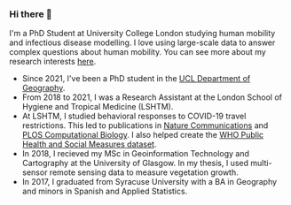 ### Hi there 👋

I'm a PhD Student at University College London studying human mobility and infectious disease modelling. I love using large-scale data to answer complex questions about human mobility. You can see more about my research interests [here](https://hamishgibbs.net/).

* Since 2021, I've been a PhD student in the [UCL Department of Geography](https://www.ucl.ac.uk/geography/hamish-gibbs).
* From 2018 to 2021, I was a Research Assistant at the London School of Hygiene and Tropical Medicine (LSHTM).
* At LSHTM, I studied behavioral responses to COVID-19 travel restrictions. This led to publications in [Nature Communications](https://www.nature.com/articles/s41467-020-18783-0) and [PLOS Computational Biology](https://journals.plos.org/ploscompbiol/article?id=10.1371/journal.pcbi.1009162). I also helped create the [WHO Public Health and Social Measures dataset](https://www.who.int/emergencies/diseases/novel-coronavirus-2019/phsm).
* In 2018, I recieved my MSc in Geoinformation Technology and Cartography at the University of Glasgow. In my thesis, I used multi-sensor remote sensing data to measure vegetation growth.
* In 2017, I graduated from Syracuse University with a BA in Geography and minors in Spanish and Applied Statistics.
